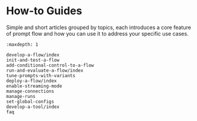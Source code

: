 # How-to Guides

Simple and short articles grouped by topics, each introduces a core feature of prompt flow and how you can use it to address your specific use cases.

```{toctree}
:maxdepth: 1

develop-a-flow/index
init-and-test-a-flow
add-conditional-control-to-a-flow
run-and-evaluate-a-flow/index
tune-prompts-with-variants
deploy-a-flow/index
enable-streaming-mode
manage-connections
manage-runs
set-global-configs
develop-a-tool/index
faq
```
